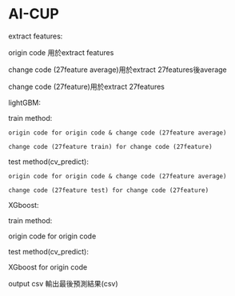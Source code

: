 # AI-CUP

extract features:

origin code 用於extract features

change code (27feature average)用於extract 27features後average

change code (27feature)用於extract 27features

lightGBM:

  train method:
  
    origin code for origin code & change code (27feature average)
    
    change code (27feature train) for change code (27feature)

  test method(cv_predict):
  
    origin code for origin code & change code (27feature average)
    
    change code (27feature test) for change code (27feature)

XGboost:

  train method:
  
  origin code for origin code
  
  test method(cv_predict):
  
  XGboost for origin code

output csv 輸出最後預測結果(csv)

